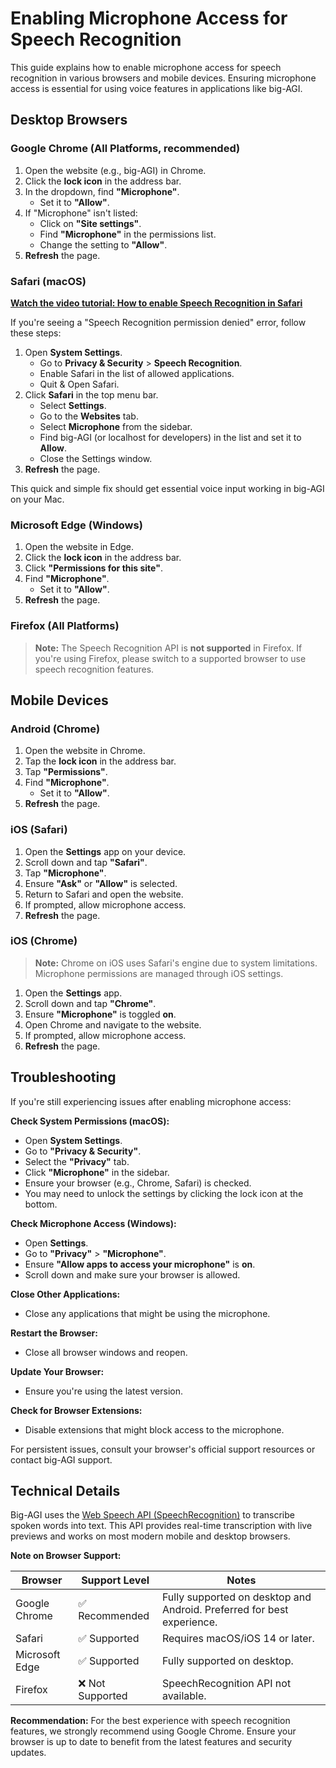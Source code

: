 # Enabling Microphone Access for Speech Recognition

This guide explains how to enable microphone access for speech recognition in various browsers and mobile devices.
Ensuring microphone access is essential for using voice features in applications like big-AGI.

## Desktop Browsers

### Google Chrome (All Platforms, recommended)

1. Open the website (e.g., big-AGI) in Chrome.
2. Click the **lock icon** in the address bar.
3. In the dropdown, find **"Microphone"**.
   - Set it to **"Allow"**.
4. If "Microphone" isn't listed:
   - Click on **"Site settings"**.
   - Find **"Microphone"** in the permissions list.
   - Change the setting to **"Allow"**.
5. **Refresh** the page.

### Safari (macOS)

**[Watch the video tutorial: How to enable Speech Recognition in Safari](https://vimeo.com/1010161384)**

If you're seeing a "Speech Recognition permission denied" error, follow these steps:

1. Open **System Settings**.
   - Go to **Privacy & Security** > **Speech Recognition**.
   - Enable Safari in the list of allowed applications.
   - Quit & Open Safari.
2. Click **Safari** in the top menu bar.
   - Select **Settings**.
   - Go to the **Websites** tab.
   - Select **Microphone** from the sidebar.
   - Find big-AGI (or localhost for developers) in the list and set it to **Allow**.
   - Close the Settings window.
3. **Refresh** the page.

This quick and simple fix should get essential voice input working in big-AGI on your Mac.

### Microsoft Edge (Windows)

1. Open the website in Edge.
2. Click the **lock icon** in the address bar.
3. Click **"Permissions for this site"**.
4. Find **"Microphone"**.
   - Set it to **"Allow"**.
5. **Refresh** the page.

### Firefox (All Platforms)

> **Note:** The Speech Recognition API is **not supported** in Firefox. If you're using Firefox, please switch to a supported browser to use speech recognition
> features.

## Mobile Devices

### Android (Chrome)

1. Open the website in Chrome.
2. Tap the **lock icon** in the address bar.
3. Tap **"Permissions"**.
4. Find **"Microphone"**.
   - Set it to **"Allow"**.
5. **Refresh** the page.

### iOS (Safari)

1. Open the **Settings** app on your device.
2. Scroll down and tap **"Safari"**.
3. Tap **"Microphone"**.
4. Ensure **"Ask"** or **"Allow"** is selected.
5. Return to Safari and open the website.
6. If prompted, allow microphone access.
7. **Refresh** the page.

### iOS (Chrome)

> **Note:** Chrome on iOS uses Safari's engine due to system limitations. Microphone permissions are managed through iOS settings.

1. Open the **Settings** app.
2. Scroll down and tap **"Chrome"**.
3. Ensure **"Microphone"** is toggled **on**.
4. Open Chrome and navigate to the website.
5. If prompted, allow microphone access.
6. **Refresh** the page.

## Troubleshooting

If you're still experiencing issues after enabling microphone access:

**Check System Permissions (macOS):**

- Open **System Settings**.
- Go to **"Privacy & Security"**.
- Select the **"Privacy"** tab.
- Click **"Microphone"** in the sidebar.
- Ensure your browser (e.g., Chrome, Safari) is checked.
- You may need to unlock the settings by clicking the lock icon at the bottom.

**Check Microphone Access (Windows):**

- Open **Settings**.
- Go to **"Privacy"** > **"Microphone"**.
- Ensure **"Allow apps to access your microphone"** is **on**.
- Scroll down and make sure your browser is allowed.

**Close Other Applications:**

- Close any applications that might be using the microphone.

**Restart the Browser:**

- Close all browser windows and reopen.

**Update Your Browser:**

- Ensure you're using the latest version.

**Check for Browser Extensions:**

- Disable extensions that might block access to the microphone.

For persistent issues, consult your browser's official support resources or contact big-AGI support.

## Technical Details

Big-AGI uses the [Web Speech API (SpeechRecognition)](https://developer.mozilla.org/en-US/docs/Web/API/SpeechRecognition)
to transcribe spoken words into text. This API provides real-time transcription with live previews and works on most
modern mobile and desktop browsers.

**Note on Browser Support:**

| Browser        | Support Level   | Notes                                                                  |
|----------------|-----------------|------------------------------------------------------------------------|
| Google Chrome  | ✅ Recommended   | Fully supported on desktop and Android. Preferred for best experience. |
| Safari         | ✅ Supported     | Requires macOS/iOS 14 or later.                                        |
| Microsoft Edge | ✅ Supported     | Fully supported on desktop.                                            |
| Firefox        | ❌ Not Supported | SpeechRecognition API not available.                                   |

**Recommendation:**
For the best experience with speech recognition features, we strongly recommend using Google Chrome. 
Ensure your browser is up to date to benefit from the latest features and security updates.
